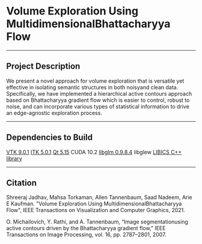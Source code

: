# Volume Exploration Using MultidimensionalBhattacharyya Flow
---
## Project Description
We present a novel approach for volume exploration that is versatile yet effective in isolating semantic structures in both noisyand clean data. Specifically, we have implemented a hierarchical active contours approach based on Bhattacharyya gradient flow which is easier to control, robust to noise, and can incorporate various types of statistical information to drive an edge-agnostic exploration process.

---
## Dependencies to Build
[VTK 9.0.1](https://gitlab.kitware.com/vtk/vtk/-/tree/v9.0.3)
[ITK 5.0.1](https://github.com/InsightSoftwareConsortium/ITK/tree/v5.0.1)
[Qt 5.15](https://www.qt.io/blog/qt-5.15-released)
CUDA 10.2
[libglm 0.9.8.4](https://github.com/g-truc/glm)
libglew
[LIBICS C++ library](https://svi-opensource.github.io/libics)

---
## Citation
Shreeraj Jadhav, Mahsa Torkaman, Allen Tannenbaum, Saad Nadeem, Arie E Kaufman. "Volume Exploration Using MultidimensionalBhattacharyya Flow", IEEE Transactions on Visualization and Computer Graphics, 2021.

O. Michailovich, Y. Rathi, and A. Tannenbaum, “Image segmentationusing active contours driven by the Bhattacharyya gradient flow,” IEEE Transactions on Image Processing, vol. 16, pp. 2787–2801, 2007.
